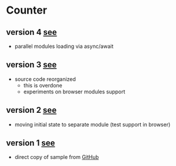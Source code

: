 # Counter

## version 4 [see](https://rawcdn.githack.com/mshgh/ha2-samples/counter-v4/index.html)

- parallel modules loading via async/await

## version 3 [see](https://rawcdn.githack.com/mshgh/ha2-samples/counter-v3/index.html)

- source code reorganized
  - this is overdone
  - experiments on browser modules support

## version 2 [see](https://rawcdn.githack.com/mshgh/ha2-samples/counter-v2/index.html)

- moving initial state to separate module (test support in browser)

## version 1 [see](https://rawcdn.githack.com/mshgh/ha2-samples/counter-v1/index.html)

- direct copy of sample from [GitHub](https://github.com/jorgebucaran/hyperapp/tree/2.0.0-beta.12#getting-started)
